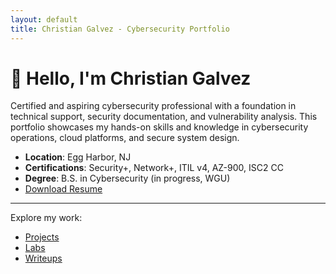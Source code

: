 ```yaml
---
layout: default
title: Christian Galvez - Cybersecurity Portfolio
---
```


# 👋 Hello, I'm Christian Galvez

Certified and aspiring cybersecurity professional with a foundation in technical support, security documentation, and vulnerability analysis. This portfolio showcases my hands-on skills and knowledge in cybersecurity operations, cloud platforms, and secure system design.

- **Location**: Egg Harbor, NJ
- **Certifications**: Security+, Network+, ITIL v4, AZ-900, ISC2 CC
- **Degree**: B.S. in Cybersecurity (in progress, WGU)
- [Download Resume](assets/placeholder.txt)

---

Explore my work:
- [Projects](projects.md)
- [Labs](labs.md)
- [Writeups](writeups.md)
